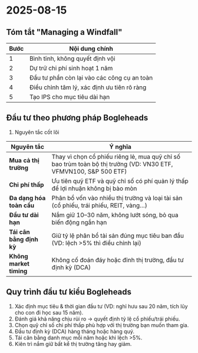 # 2025-08-15

## Tóm tắt "Managing a Windfall"

| Bước | Nội dung chính                              |
| ---- | ------------------------------------------- |
| 1    | Bình tĩnh, không quyết định vội             |
| 2    | Dự trữ chi phí sinh hoạt 1 năm              |
| 3    | Đầu tư phần còn lại vào các công cụ an toàn |
| 4    | Điều chỉnh tâm lý, xác định ưu tiên rõ ràng |
| 5    | Tạo IPS cho mục tiêu dài hạn                |

## Đầu tư theo phương pháp Bogleheads

1. Nguyên tắc cốt lõi

| Nguyên tắc               | Ý nghĩa                                                                                                           |
| ------------------------ | ----------------------------------------------------------------------------------------------------------------- |
| **Mua cả thị trường**    | Thay vì chọn cổ phiếu riêng lẻ, mua quỹ chỉ số bao trùm toàn bộ thị trường (VD: VN30 ETF, VFMVN100, S\&P 500 ETF) |
| **Chi phí thấp**         | Ưu tiên quỹ ETF và quỹ chỉ số có phí quản lý thấp để lợi nhuận không bị bào mòn                                   |
| **Đa dạng hóa toàn cầu** | Phân bổ vốn vào nhiều thị trường và loại tài sản (cổ phiếu, trái phiếu, REIT, vàng…)                              |
| **Đầu tư dài hạn**       | Nắm giữ 10–30 năm, không lướt sóng, bỏ qua biến động ngắn hạn                                                     |
| **Tái cân bằng định kỳ** | Giữ tỷ lệ phân bổ tài sản đúng mục tiêu ban đầu (VD: lệch >5% thì điều chỉnh lại)                                 |
| **Không market timing**  | Không cố đoán đáy hoặc đỉnh thị trường, đầu tư định kỳ (DCA)                                                      |

## Quy trình đầu tư kiểu Bogleheads

1. Xác định mục tiêu & thời gian đầu tư (VD: nghỉ hưu sau 20 năm, tích lũy cho con đi học sau 15 năm).
2. Đánh giá khả năng chịu rủi ro → quyết định tỷ lệ cổ phiếu/trái phiếu.
3. Chọn quỹ chỉ số chi phí thấp phù hợp với thị trường bạn muốn tham gia.
4. Đầu tư định kỳ (DCA) hàng tháng hoặc hàng quý.
5. Tái cân bằng danh mục mỗi năm hoặc khi lệch >5%.
6. Kiên trì nắm giữ bất kể thị trường tăng hay giảm.
